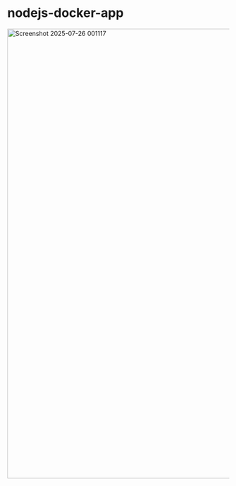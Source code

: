# nodejs-docker-app

<img width="1762" height="1020" alt="Screenshot 2025-07-26 001117" src="https://github.com/user-attachments/assets/5055dd00-85f2-40f6-9a65-164c45e4556a" />

